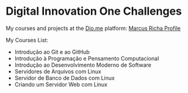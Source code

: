 # Digital Innovation One Challenges
My courses and projects at the [Dio.me](https://web.dio.me/) platform: [Marcus Richa Profile](https://www.dio.me/users/marcusviniciusdasilveiraricha)

My Courses List:

 - Introdução ao Git e ao GitHub
 - Introdução à Programação e Pensamento Computacional
 - Introdução ao Desenvolvimento Moderno de Software
 - Servidores de Arquivos com Linux
 - Servidor de Banco de Dados com Linux
 - Criando um Servidor Web com Linux





